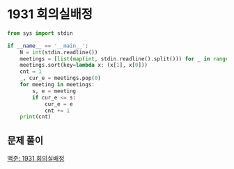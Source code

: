 # 1931 회의실배정

```python
from sys import stdin

if __name__ == '__main__':
    N = int(stdin.readline())
    meetings = [list(map(int, stdin.readline().split())) for _ in range(N)]
    meetings.sort(key=lambda x: (x[1], x[0]))
    cnt = 1
    _, cur_e = meetings.pop(0)
    for meeting in meetings:
        s, e = meeting
        if cur_e <= s:
            cur_e = e
            cnt += 1
    print(cnt)
```



## 문제 풀이

[백준: 1931 회의실배정](https://dirmathfl.tistory.com/215)

